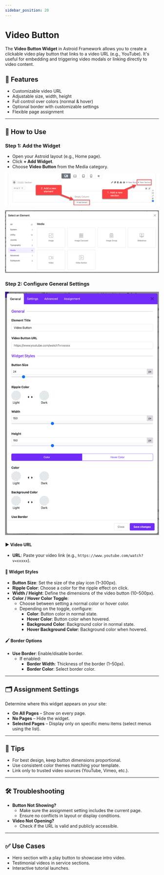 ```yaml
---
sidebar_position: 20
---
```


# Video Button

The **Video Button Widget** in Astroid Framework allows you to create a clickable video play button that links to a video URL (e.g., YouTube). It's useful for embedding and triggering video modals or linking directly to video content.

## 📌 Features

- Customizable video URL
- Adjustable size, width, height
- Full control over colors (normal & hover)
- Optional border with customizable settings
- Flexible page assignment

---

## 🔧 How to Use

### Step 1: Add the Widget
- Open your Astroid layout (e.g., Home page).
- Click **+ Add Widget**.
- Choose **Video Button** from the Media category.

![add-element.jpeg](../../static/img/widgets/add-element.jpeg)

![select-media.jpg](../../static/img/widgets/select-media.jpg)

### Step 2: Configure General Settings

![video-button-widget.jpg](../../static/img/widgets/video-button-widget.jpg)

#### ▶ Video URL
- **URL**: Paste your video link (e.g., `https://www.youtube.com/watch?v=xxxxx`).

#### 🎨 Widget Styles

- **Button Size**: Set the size of the play icon (1–300px).
- **Ripple Color**: Choose a color for the ripple effect on click.
- **Width / Height**: Define the dimensions of the video button (10–500px).
- **Color / Hover Color Toggle**:
    - Choose between setting a normal color or hover color.
    - Depending on the toggle, configure:
        - **Color**: Button color in normal state.
        - **Hover Color**: Button color when hovered.
        - **Background Color**: Background color in normal state.
        - **Hover Background Color**: Background color when hovered.

#### 🖌 Border Options
- **Use Border**: Enable/disable border.
    - If enabled:
        - **Border Width**: Thickness of the border (1–50px).
        - **Border Color**: Select border color.

---

## 🗂 Assignment Settings

Determine where this widget appears on your site:

- **On All Pages** – Show on every page.
- **No Pages** – Hide the widget.
- **Selected Pages** – Display only on specific menu items (select menus using the list).

---

## 📝 Tips

- For best design, keep button dimensions proportional.
- Use consistent color themes matching your template.
- Link only to trusted video sources (YouTube, Vimeo, etc.).

---

## 🛠 Troubleshooting

- **Button Not Showing?**
    - Make sure the assignment setting includes the current page.
    - Ensure no conflicts in layout or display conditions.
- **Video Not Opening?**
    - Check if the URL is valid and publicly accessible.

---

## ✅ Use Cases

- Hero section with a play button to showcase intro video.
- Testimonial videos in service sections.
- Interactive tutorial launches.